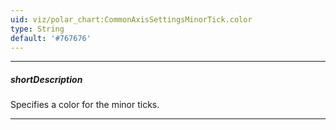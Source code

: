 ```yaml
---
uid: viz/polar_chart:CommonAxisSettingsMinorTick.color
type: String
default: '#767676'
---
```

---
##### shortDescription
Specifies a color for the minor ticks.

---
